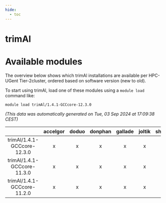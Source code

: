 ```yaml
---
hide:
  - toc
---
```


trimAl
======

# Available modules


The overview below shows which trimAl installations are available per HPC-UGent Tier-2cluster, ordered based on software version (new to old).

To start using trimAl, load one of these modules using a `module load` command like:

```shell
module load trimAl/1.4.1-GCCcore-12.3.0
```

*(This data was automatically generated on Tue, 03 Sep 2024 at 17:09:38 CEST)*  

| |accelgor|doduo|donphan|gallade|joltik|shinx|skitty|
| :---: | :---: | :---: | :---: | :---: | :---: | :---: | :---: |
|trimAl/1.4.1-GCCcore-12.3.0|x|x|x|x|x|-|x|
|trimAl/1.4.1-GCCcore-11.3.0|x|x|x|x|x|-|x|
|trimAl/1.4.1-GCCcore-11.2.0|x|x|x|x|x|-|x|
